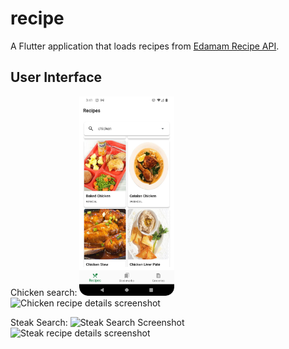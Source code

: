 # recipe

A Flutter application that loads recipes from <a href="https://developer.edamam.com/" target="_blank">Edamam Recipe API</a>.

## User Interface
<p>
Chicken search:
<img alt="Chicken Search Screenshot" src="screenshots/chicken_search.png" width="30%">
<img alt="Chicken recipe details screenshot" src="screenshots/recipe_chicken_recipe_details.png" width="30%">
</p>

<p>
Steak Search:
<img alt="Steak Search Screenshot" src="screenshots/steak_search.png" width="30%">
<img alt="Steak recipe details screenshot" src="screenshots/recipe_steak_recipe_details.png" width="30%">
</p>
